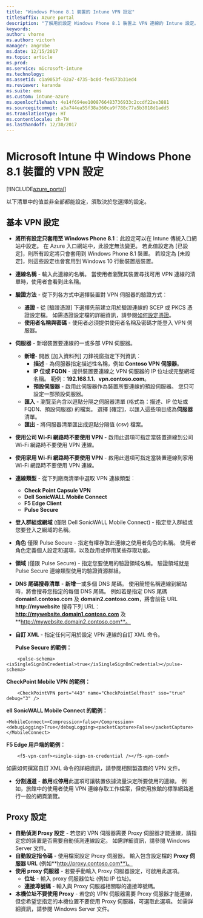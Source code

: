 ```yaml
---
title: "Windows Phone 8.1 裝置的 Intune VPN 設定"
titleSuffix: Azure portal
description: "了解用於設定 Windows Phone 8.1 裝置上 VPN 連線的 Intune 設定。"
keywords: 
author: vhorne
ms.author: victorh
manager: angrobe
ms.date: 12/15/2017
ms.topic: article
ms.prod: 
ms.service: microsoft-intune
ms.technology: 
ms.assetid: c1a9053f-02a7-4735-bc0d-fe4573b31ed4
ms.reviewer: karanda
ms.suite: ems
ms.custom: intune-azure
ms.openlocfilehash: 4e14f694ee1008766483736933c2ccdf22ee3881
ms.sourcegitcommit: a3a744ea55f38a360ca9f788c77a5b3018d1add5
ms.translationtype: HT
ms.contentlocale: zh-TW
ms.lasthandoff: 12/30/2017
---
```

# <a name="vpn-settings-for-windows-phone-81-devices-in-microsoft-intune"></a>Microsoft Intune 中 Windows Phone 8.1 裝置的 VPN 設定

[!INCLUDE[azure_portal](./includes/azure_portal.md)]

以下清單中的值並非全部都能設定，須取決於您選擇的設定。

## <a name="base-vpn-settings"></a>基本 VPN 設定

- **將所有設定只套用至 Windows Phone 8.1**：此設定可以在 Intune 傳統入口網站中設定。 在 Azure 入口網站中，此設定無法變更。 若此值設定為 [已設定]，則所有設定將只會套用到 Windows Phone 8.1 裝置。 若設定為 [未設定]，則這些設定也會套用到 Windows 10 行動裝置版裝置。
- **連線名稱** - 輸入此連線的名稱。 當使用者瀏覽其裝置尋找可用 VPN 連線的清單時，使用者會看到此名稱。
- **驗證方法** - 從下列各方式中選擇裝置對 VPN 伺服器的驗證方式︰
    - **憑證** - 從 [驗證憑證] 下選擇先前建立用於驗證連線的 SCEP 或 PKCS 憑證設定檔。 如需憑證設定檔的詳細資訊，請參閱[如何設定憑證](certificates-configure.md)。
    - **使用者名稱與密碼** - 使用者必須提供使用者名稱及密碼才能登入 VPN 伺服器。
- **伺服器** - 新增裝置要連線的一或多部 VPN 伺服器。
    - **新增**- 開啟 [加入資料列] 刀鋒視窗指定下列資訊︰
        - **描述** - 為伺服器指定描述性名稱，例如 **Contoso VPN 伺服器**。
        - **IP 位或 FQDN** - 提供裝置要連線之 VPN 伺服器的 IP 位址或完整網域名稱。 範例：**192.168.1.1**、**vpn.contoso.com**。
        - **預設伺服器** - 啟用此伺服器作為裝置所要連線的預設伺服器。 您只可設定一部預設伺服器。
    - **匯入** - 瀏覽至內含以逗點分隔之伺服器清單 (格式為：描述、IP 位址或 FQDN、預設伺服器) 的檔案。 選擇 [確定]，以匯入這些項目成為**伺服器**清單。
    - **匯出** - 將伺服器清單匯出成逗點分隔值 (csv) 檔案。

- **使用公司 Wi-Fi 網路時不要使用 VPN** - 啟用此選項可指定當裝置連線到公司 Wi-Fi 網路時不要使用 VPN 連線。
- **使用家用 Wi-Fi 網路時不要使用 VPN** - 啟用此選項可指定當裝置連線到家用 Wi-Fi 網路時不要使用 VPN 連線。

- **連線類型** - 從下列廠商清單中選取 VPN 連線類型︰
    - **Check Point Capsule VPN**
    - **Dell SonicWALL Mobile Connect**
    - **F5 Edge Client**
    - **Pulse Secure**

- **登入群組或網域** (僅限 Dell SonicWALL Mobile Connect) - 指定登入群組或您要登入之網域的名稱。
- **角色** 僅限 Pulse Secure - 指定有權存取此連線之使用者角色的名稱。 使用者角色定義個人設定和選項，以及啟用或停用某些存取功能。
- **領域** (僅限 Pulse Secure) - 指定您要使用的驗證領域名稱。 驗證領域就是 Pulse Secure 連線類型使用的驗證資源群組。

- **DNS 尾碼搜尋清單**  -  **新增**一或多個 DNS 尾碼。 使用簡短名稱連線到網站時，將會搜尋您指定的每個 DNS 尾碼。 例如若是指定 DNS 尾碼 **domain1.contoso.com** 及 **domain2.contoso.com**，將會前往 URL **http://mywebsite** 搜尋下列 URL：**http://mywebsite.domain1.contoso.com** 及 **http://mywebsite.domain2.contoso.com**。

- **自訂 XML** - 指定任何可用於設定 VPN 連線的自訂 XML 命令。

    **Pulse Secure 的範例：**

```
    <pulse-schema><isSingleSignOnCredential>true</isSingleSignOnCredential></pulse-schema>

```

**CheckPoint Mobile VPN 的範例：**

```
    <CheckPointVPN port="443" name="CheckPointSelfhost" sso="true" debug="3" />
```

**ell SonicWALL Mobile Connect 的範例：**
```
<MobileConnect><Compression>false</Compression><debugLogging>True</debugLogging><packetCapture>False</packetCapture></MobileConnect>

```

**F5 Edge 用戶端的範例︰**
```
    <f5-vpn-conf><single-sign-on-credential /></f5-vpn-conf>

```

如需如何撰寫自訂 XML 命令的詳細資訊，請參閱相關製造商的 VPN 文件。

- **分割通道**  -  **啟用**或**停用**此選項可讓裝置依據流量決定所要使用的連線。 例如，旅館中的使用者使用 VPN 連線存取工作檔案，但使用旅館的標準網路進行一般的網頁瀏覽。




## <a name="proxy-settings"></a>Proxy 設定

- **自動偵測 Proxy 設定** - 若您的 VPN 伺服器需要 Proxy 伺服器才能連線，請指定您的裝置是否需要自動偵測連線設定。 如需詳細資訊，請參閱 Windows Server 文件。
- **自動設定指令碼** - 使用檔案設定 Proxy 伺服器。 輸入包含設定檔的 **Proxy 伺服器 URL** (例如**http://proxy.contoso.com**)。
- **使用 proxy 伺服器** - 若要手動輸入 Proxy 伺服器設定，可啟用此選項。
    - **位址** - 輸入 proxy 伺服器位址 (例如 IP 位址)。
    - **連接埠號碼** - 輸入與 Proxy 伺服器相關聯的連接埠號碼。
- **本機位址不要使用 Proxy** - 若您的 VPN 伺服器需要 Proxy 伺服器才能連線，但您希望您指定的本機位置不要使用 Proxy 伺服器，可選取此選項。 如需詳細資訊，請參閱 Windows Server 文件。
